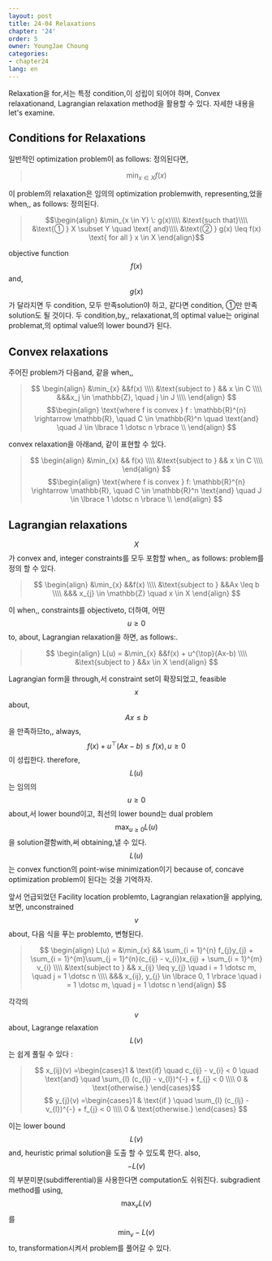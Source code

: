 ```yaml
---
layout: post
title: 24-04 Relaxations
chapter: '24'
order: 5
owner: YoungJae Choung
categories:
- chapter24
lang: en
---
```


Relaxation을 for,서는 특정 condition,이 성립이 되어야 하며, Convex relaxationand, Lagrangian relaxation method을 활용할 수 있다. 자세한 내용을 let's examine.

## Conditions for Relaxations
일반적인 optimization problem이 as follows: 정의된다면,
> $$\min_{x \in X} f(x)$$

이 problem의 relaxation은 임의의 optimization problemwith, representing,었을 when,, as follows: 정의된다.

> $$\begin{align}
> &\min_{x \in Y} \: g(x)\\\\
> &\text{such that}\\\\
> &\text{① } X \subset Y \quad \text{ and}\\\\ 
> &\text{② } g(x) \leq f(x) \text{ for all } x \in X 
> \end{align}$$ 

objective function $$f(x)$$ and, $$g(x)$$가 달라지면 두 condition, 모두 만족solution야 하고, 같다면 condition, ①만 만족solution도 될 것이다.
두 condition,by,, relaxationat,의 optimal value는 original problemat,의 optimal value의 lower bound가 된다.

## Convex relaxations
주어진 problem가 다음and, 같을 when,,
> $$
> \begin{align}
> &\min_{x} &&f(x) \\\\
> &\text{subject to } && x \in C \\\\
> &&&x_j \in \mathbb{Z}, \quad j \in J \\\\
>\end{align} $$
>$$\begin{align}
> \text{where f is convex } f : \mathbb{R}^{n} \rightarrow \mathbb{R}, \quad C \in \mathbb{R}^n 
> \quad \text{and} \quad J \in \lbrace 1 \dotsc n \rbrace \\
> \end{align}
> $$

convex relaxation을 아래and, 같이 표현할 수 있다.
> $$
> \begin{align}
> &\min_{x} && f(x) \\\\
> &\text{subject to } && x \in C \\\\
>\end{align} $$
>$$\begin{align}
>\text{where f is convex } f: \mathbb{R}^{n} \rightarrow \mathbb{R}, \quad C \in \mathbb{R}^n 
>\text{and} \quad J \in \lbrace 1 \dotsc n \rbrace \\
>\end{align}
>$$


## Lagrangian relaxations
$$X$$가 convex and, integer constraints를 모두 포함할 when,, as follows: problem를 정의 할 수 있다. 

> $$
> \begin{align}
> &\min_{x} &&f(x) \\\\
> &\text{subject to } &&Ax \leq b \\\\
> &&& x_{j} \in \mathbb{Z} \quad x \in X 
> \end{align}
> $$

이 when,, constraints를 objectiveto, 더하여, 어떤 $$u \geq 0$$to, about, Lagrangian relaxation을 하면, as follows:.

> $$
> \begin{align}
> L(u) = &\min_{x} &&f(x) + u^{\top}(Ax-b) \\\\
> &\text{subject to } &&x \in X
> \end{align}
> $$

Lagrangian form을 through,서 constraint set이 확장되었고, feasible $$x$$about, $$Ax \leq b$$을 만족하므to,, always, $$f(x) + u^{\top}(Ax - b) \leq f(x), u \geq 0$$이 성립한다. therefore, $$L(u)$$는 임의의 $$u \geq 0$$about,서 lower bound이고, 최선의 lower bound는 dual problem $$\max_{u \geq 0} L(u)$$을 solution결함with,써 obtaining,낼 수 있다. $$L(u)$$는 convex function의 point-wise minimization이기 because of, concave optimization problem이 된다는 것을 기억하자.

앞서 언급되었던 Facility location problemto, Lagrangian relaxation을 applying, 보면, unconstrained $$v$$about, 다음 식을 푸는 problemto, 변형된다.

> $$
> \begin{align}
> L(u) = &\min_{x} && \sum_{i = 1}^{n} f_{j}y_{j} + \sum_{i = 1}^{m}\sum_{j = 1}^{n}(c_{ij} - v_{i})x_{ij} + \sum_{i = 1}^{m} v_{i} \\\\
> &\text{subject to } && x_{ij} \leq y_{j} \quad i = 1 \dotsc m, \quad j = 1 \dotsc n \\\\
> &&& x_{ij}, y_{j} \in \lbrace 0, 1 \rbrace \quad  i = 1 \dotsc m, \quad j = 1 \dotsc n 
> \end{align}
> $$

각각의 $$v$$about, Lagrange relaxation $$L(v)$$는 쉽게 풀릴 수 있다 :
> $$ x_{ij}(v) =\begin{cases}1 & \text{if} \quad c_{ij} - v_{i} < 0 \quad \text{and}  \quad \sum_{l} (c_{lj} - v_{l})^{-} + f_{j} < 0 \\\\
> 0 & \text{otherwise.} \end{cases}$$
> $$ y_{j}(v) =\begin{cases}1 & \text{if } \quad \sum_{l} (c_{lj} - v_{l})^{-} + f_{j} < 0 \\\\
> 0 & \text{otherwise.} \end{cases} $$

이는 lower bound $$L(v)$$ and, heuristic primal solution을 도출 할 수 있도록 한다. also, $$-L(v)$$의 부분미분(subdifferential)을 사용한다면 computation도 쉬워진다. subgradient method를 using, $$\max_{v} L(v)$$를 $$\min_{v} -L(v)$$ to, transformation시켜서 problem를 풀어갈 수 있다.
